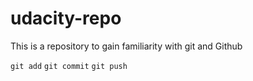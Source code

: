 # udacity-repo
This is a repository to gain familiarity with git and Github

`git add`
`git commit`
`git push`
